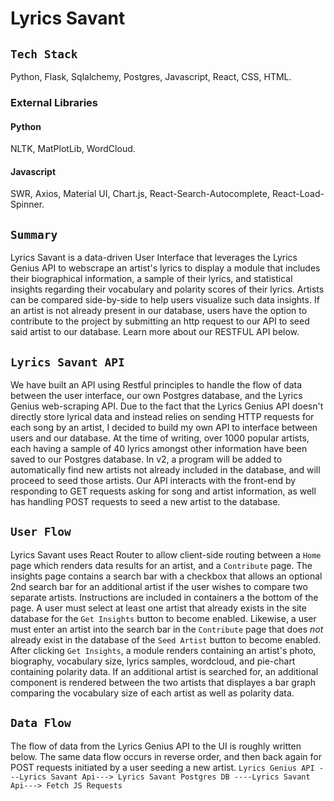 # Lyrics Savant

## `Tech Stack`
Python, Flask, Sqlalchemy, Postgres, Javascript, React, CSS, HTML.
### External Libraries
#### Python
NLTK, MatPlotLib, WordCloud.
#### Javascript
SWR, Axios, Material UI, Chart.js, React-Search-Autocomplete, React-Load-Spinner.

## `Summary`

Lyrics Savant is a data-driven User Interface that leverages the Lyrics Genius API to webscrape an artist's lyrics to display a module that includes their biographical information, a sample of their lyrics, and statistical insights regarding their vocabulary and polarity scores of their lyrics. Artists can be compared side-by-side to help users visualize such data insights. If an artist is not already present in our database, users have the option to contribute to the project by submitting an http request to our API to seed said artist to our database. Learn more about our RESTFUL API below. 

## `Lyrics Savant API`

We have built an API using Restful principles to handle the flow of data between the user interface, our own Postgres database, and the Lyrics Genius web-scraping API. Due to the fact that the Lyrics Genius API doesn't directly store lyrical data and instead relies on sending HTTP requests for each song by an artist, I decided to build my own API to interface between users and our database. At the time of writing, over 1000 popular artists, each having a sample of 40 lyrics amongst other information have been saved to our Postgres database. In v2, a program will be added to automatically find new artists not already included in the database, and will proceed to seed those artists. Our API interacts with the front-end by responding to GET requests asking for song and artist information, as well has handling POST requests to seed a new artist to the database. 

## `User Flow`
Lyrics Savant uses React Router to allow client-side routing between a `Home` page which renders data results for an artist, and a `Contribute` page. The insights page contains a search bar with a checkbox that allows an optional 2nd search bar for an additional artist if the user wishes to compare two separate artists. Instructions are included in containers a the bottom of the page. A user must select at least one artist that already exists in the site database for the `Get Insights` button to become enabled. Likewise, a user must enter an artist into the search bar in the `Contribute` page that does *not* already exist in the database of the `Seed Artist` button to become enabled. After clicking `Get Insights`, a module renders containing an artist's photo, biography, vocabulary size, lyrics samples, wordcloud, and pie-chart containing polarity data. If an additional artist is searched for, an additional component is rendered between the two artists that displayes a bar graph comparing the vocabulary size of each artist as well as polarity data.

## `Data Flow`
The flow of data from the Lyrics Genius API to the UI is roughly written below. The same data flow occurs in reverse order, and then back again for POST requests initiated by a user seeding a new artist.
`Lyrics Genius API ---Lyrics Savant Api---> Lyrics Savant Postgres DB ----Lyrics Savant Api---> Fetch JS Requests`
